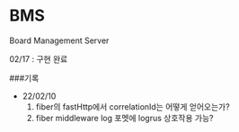 # BMS
Board Management Server

02/17 : 구현 완료

###기록

- 22/02/10
  1. fiber의 fastHttp에서 correlationId는 어떻게 얻어오는가?
  2. fiber middleware log 포멧에 logrus 상호작용 가능?
